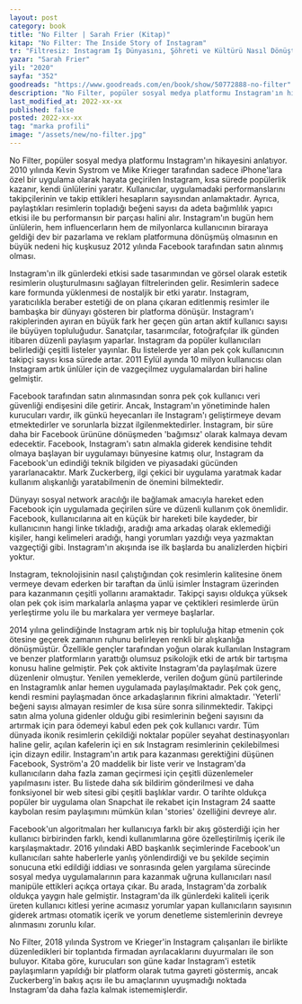 ```yaml
---
layout: post
category: book
title: "No Filter | Sarah Frier (Kitap)"
kitap: "No Filter: The Inside Story of Instagram"
tr: "Filtresiz: Instagram İş Dünyasını, Şöhreti ve Kültürü Nasıl Dönüştürdü"
yazar: "Sarah Frier"
yil: "2020"
sayfa: "352"
goodreads: "https://www.goodreads.com/en/book/show/50772888-no-filter"
description: "No Filter, popüler sosyal medya platformu Instagram'ın hikayesini anlatıyor."
last_modified_at: 2022-xx-xx
published: false
posted: 2022-xx-xx
tag: "marka profili"
image: "/assets/new/no-filter.jpg"
---
```


No Filter, popüler sosyal medya platformu Instagram'ın hikayesini anlatıyor. 2010 yılında Kevin Systrom ve Mike Krieger tarafından sadece iPhone'lara özel bir uygulama olarak hayata geçirilen Instagram, kısa sürede popülerlik kazanır, kendi ünlülerini yaratır. Kullanıcılar, uygulamadaki performanslarını takipçilerinin ve takip ettikleri hesapların sayısından anlamaktadır. Ayrıca, paylaştıkları resimlerin topladığı beğeni sayısı da adeta bağımlılık yapıcı etkisi ile bu performansın bir parçası halini alır. Instagram'ın bugün hem ünlülerin, hem influencerların hem de milyonlarca kullanıcının biraraya geldiği dev bir pazarlama ve reklam platformuna dönüşmüş olmasının en büyük nedeni hiç kuşkusuz 2012 yılında Facebook tarafından satın alınmış olması.

Instagram'ın ilk günlerdeki etkisi sade tasarımından ve görsel olarak estetik resimlerin oluşturulmasını sağlayan filtrelerinden gelir. Resimlerin sadece kare formunda yüklenmesi de nostaljik bir etki yaratır. Instagram, yaratıcılıkla beraber estetiği de on plana çıkaran editlenmiş resimler ile bambaşka bir dünyayı gösteren bir platforma dönüşür. Instagram'ı rakiplerinden ayıran en büyük fark her geçen gün artan aktif kullanıcı sayısı ile büyüyen topluluğudur. Sanatçılar, tasarımcılar, fotoğrafçılar ilk günden itibaren düzenli paylaşım yaparlar. Instagram da popüler kullanıcıları belirlediği çeşitli listeler yayınlar. Bu listelerde yer alan pek çok kullanıcının takipçi sayısı kısa sürede artar. 2011 Eylül ayında 10 milyon kullanıcısı olan Instagram artık ünlüler için de vazgeçilmez uygulamalardan biri haline gelmiştir.

Facebook tarafından satın alınmasından sonra pek çok kullanıcı veri güvenliği endişesini dile getirir. Ancak, Instagram'ın yönetiminde halen kurucuları vardır, ilk günkü heyecanları ile Instagram'ı geliştirmeye devam etmektedirler ve sorunlarla bizzat ilgilenmektedirler. İnstagram, bir süre daha bir Facebook ürününe dönüşmeden 'bağımsız' olarak kalmaya devam edecektir. Facebook, Instagram'ı satın almakla giderek kendisine tehdit olmaya başlayan bir uygulamayı bünyesine katmış olur, Instagram da Facebook'un edindiği teknik bilgiden ve piyasadaki gücünden yararlanacaktır. Mark Zuckerberg, ilgi çekici bir uygulama yaratmak kadar kullanım alışkanlığı yaratabilmenin de önemini bilmektedir.

Dünyayı sosyal network aracılığı ile bağlamak amacıyla hareket eden Facebook için uygulamada geçirilen süre ve düzenli kullanım çok önemlidir. Facebook, kullanıcılarına ait en küçük bir hareketi bile kaydeder, bir kullanıcının hangi linke tıkladığı, aradığı ama arkadaş olarak eklemediği kişiler, hangi kelimeleri aradığı, hangi yorumları yazdığı veya yazmaktan vazgeçtiği gibi. Instagram'ın akışında ise ilk başlarda bu analizlerden hiçbiri yoktur.

Instagram, teknolojisinin nasıl çalıştığından çok resimlerin kalitesine önem vermeye devam ederken bir taraftan da ünlü isimler İnstagram üzerinden para kazanmanın çeşitli yollarını aramaktadır. Takipçi sayısı oldukça yüksek olan pek çok isim markalarla anlaşma yapar ve çektikleri resimlerde ürün yerleştirme yolu ile bu markalara yer vermeye başlarlar.

2014 yılına gelindiğinde Instagram artık niş bir topluluğa hitap etmenin çok ötesine geçerek zamanın ruhunu belirleyen renkli bir alışkanlığa dönüşmüştür. Özellikle gençler tarafından yoğun olarak kullanılan Instagram ve benzer platformların yarattığı olumsuz psikolojik etki de artık bir tartışma konusu haline gelmiştir. Pek çok aktivite Instagram'da paylaşılmak üzere düzenlenir olmuştur. Yenilen yemeklerde, verilen doğum günü partilerinde en Instagramlık anlar hemen uygulamada paylaşılmaktadır. Pek çok genç, kendi resmini paylaşmadan önce arkadaşlarının fikrini almaktadır. 'Yeterli' beğeni sayısı almayan resimler de kısa süre sonra silinmektedir. Takipçi satın alma yoluna gidenler olduğu gibi resimlerinin beğeni sayısını da artırmak için para ödemeyi kabul eden pek çok kullanıcı vardır. Tüm dünyada ikonik resimlerin çekildiği noktalar popüler seyahat destinaşyonları haline gelir, açılan kafelerin içi en sık Instagram resimlerinin çekilebilmesi için dizayn edilir.
Instagram'ın artık para kazanması gerektiğini düşünen Facebook, Syström'a 20 maddelik bir liste verir ve Instagram'da kullanıcıların daha fazla zaman geçirmesi için çeşitli düzenlemeler yapılmasını ister. Bu listede daha sık bildirim gönderilmesi ve daha fonksiyonel bir web sitesi gibi çeşitli başlıklar vardır. O tarihte oldukça popüler bir uygulama olan Snapchat ile rekabet için Instagram 24 saatte kaybolan resim paylaşımını mümkün kılan 'stories' özelliğini devreye alır.

Facebook'un algoritmaları her kullanıcıya farklı bir akış gösterdiği için her kullanıcı birbirinden farklı, kendi kullanımlarına göre özelleştirilmiş içerik ile karşılaşmaktadır. 2016 yılındaki ABD başkanlık seçimlerinde Facebook'un kullanıcıları sahte haberlerle yanlış yönlendirdiği ve bu şekilde seçimin sonucuna etki edildiği iddiası ve sonrasında gelen yargılama sürecinde sosyal medya uygulamalarının para kazanmak uğruna kullanıcıları nasıl manipüle ettikleri açıkça ortaya çıkar. Bu arada, Instagram'da zorbalık oldukça yaygın hale gelmiştir. Instagram'da ilk günlerdeki kaliteli içerik üreten kullanıcı kitlesi yerine acımasız yorumlar yapan kullanıcıların sayısının giderek artması otomatik içerik ve yorum denetleme sistemlerinin devreye alınmasını zorunlu kılar.

No Filter, 2018 yılında Systrom ve Krieger'in Instagram çalışanları ile birlikte düzenledikleri bir toplantıda firmadan ayrılacaklarını duyurmaları ile son buluyor. Kitaba göre, kurucuları son güne kadar Instagram'i estetik paylaşımların yapıldığı bir platform olarak tutma gayreti göstermiş, ancak Zuckerberg'in bakış açısı ile bu amaçlarının uyuşmadığı noktada Instagram'da daha fazla kalmak istememişlerdir.
